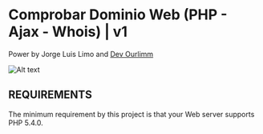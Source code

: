 Comprobar Dominio Web (PHP - Ajax - Whois) | v1
====================

Power by Jorge Luis Limo and [Dev Ourlimm](https://www.ourlimm.com/pe/software)


![Alt text](/screenshots/base.jpg?raw=true "Search")


REQUIREMENTS
------------

The minimum requirement by this project is that your Web server supports PHP 5.4.0.

